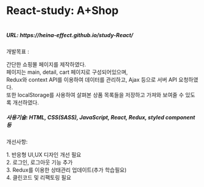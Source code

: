 <h1>React-study: A+Shop<h1>
<div align="center">

</div>

<h5>URL: https://heina-effect.github.io/study-React/</h5>
<p>개발목표 : </p> 간단한 쇼핑몰 페이지를 제작하였다.<br>
 페이지는 main, detail, cart 페이지로 구성되어있으며, <br>
 Redux와 context API를 이용하여 데이터를 관리하고,  Ajax 등으로 서버 API 요청하였다. <br>
  또한 localStorage를 사용하여 살펴본 상품 목록들을 저장하고 가져와 보여줄 수 있도록 개선하였다.<br>
  
 <h5>사용기술: HTML, CSS(SASS), JavaScript, React, Redux, styled component 등</h5>
  
  <p> 개선사항: </p>
1. 반응형 UI,UX 디자인 개선 필요<br>
2. 로그인, 로그아웃 기능 추가<br>
3. Redux를 이용한 상태관리 업데이트(추가 학습필요)<br>
4. 클린코드 및 리팩토링 필요<br>